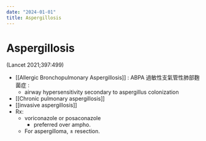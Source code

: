 ```yaml
---
date: "2024-01-01"
title: Aspergillosis
---
```



# Aspergillosis

(Lancet 2021;397:499)

- [[Allergic Bronchopulmonary Aspergillosis]] : ABPA 過敏性支氣管性肺部麴菌症 :
  - airway hypersensitivity secondary to aspergillus colonization
- [[Chronic pulmonary aspergillosis]]
- [[invasive aspergillosis]]
- Rx:
  - voriconazole or posaconazole
    - preferred over ampho.
  - For aspergilloma, ± resection.
